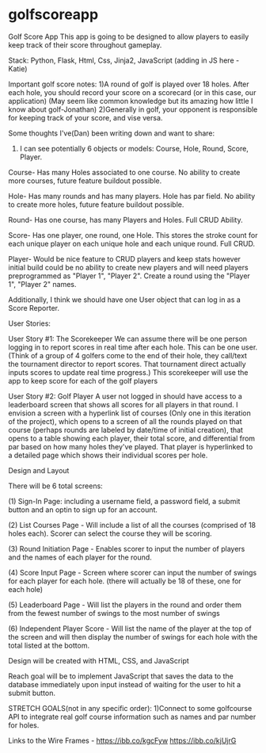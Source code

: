 # golfscoreapp
Golf Score App
This app is going to be designed to allow players to easily keep track of their score throughout gameplay. 

Stack: Python, Flask, Html, Css, Jinja2, JavaScript (adding in JS here - Katie)

Important golf score notes:
    1)A round of golf is played over 18 holes. After each hole, you should record your score on a scorecard (or in this case, our application) (May seem like common knowledge but its amazing how little I know about golf-Jonathan)
    2)Generally in golf, your opponent is responsible for keeping track of your score, and vise versa. 

Some thoughts I've(Dan) been writing down and want to share:
1. I can see potentially 6 objects or models: Course, Hole, Round, Score, Player.

Course- Has many Holes associated to one course. No ability to create more courses, future feature buildout possible.

Hole- Has many rounds and has many players. Hole has par field. No ability to create more holes, future feature buildout possible.

Round- Has one course, has many Players and Holes. Full CRUD Ability.

Score- Has one player, one round, one Hole. This stores the stroke count for each unique player on each unique hole and each unique round. Full CRUD.

Player- Would be nice feature to CRUD players and keep stats however initial build could be no ability to create new players and will need players preprogrammed as "Player 1", "Player 2". Create a round using the "Player 1", "Player 2" names.

Additionally, I think we should have one User object that can log in as a Score Reporter. 

User Stories:

User Story #1:  The Scorekeeper
We can assume there will be one person logging in to report scores in real time after each hole. This can be one user. (Think of a group of 4 golfers come to the end of their hole, they call/text the tournament director to report scores. That tournament direct actually inputs scores to update real time progress.)  This scorekeeper will use the app to keep score for each of the golf players

User Story #2:  Golf Player
A user not logged in should have access to a leaderboard screen that shows all scores for all players in that round. I envision a screen with a hyperlink list of courses (Only one in this iteration of the project), which opens to a screen of all the rounds played on that course (perhaps rounds are labeled by date/time of initial creation), that opens to a table showing each player, their total score, and differential from par based on how many holes they've played. That player is hyperlinked to a detailed page which shows their individual scores per hole.
    
Design and Layout

There will be 6 total screens:

(1) Sign-In Page: including a username field, a password field, a submit button and an optin to sign up for an account.

(2) List Courses Page - Will include a list of all the courses (comprised of 18 holes each).  Scorer can select the course they will be scoring.

(3) Round Initiation Page - Enables scorer to input the number of players and the names of each player for the round.

(4) Score Input Page - Screen where scorer can input the number of swings for each player for each hole.  (there will actually be 18 of these, one for each hole)

(5) Leaderboard Page - Will list the players in the round and order them from the fewest number of swings to the most number of swings

(6) Independent Player Score - Will list the name of the player at the top of the screen and will then display the number of swings for each hole with the total listed at the bottom.


Design will be created with HTML, CSS, and JavaScript

Reach goal will be to implement JavaScript that saves the data to the database immediately upon input instead of waiting for the user to hit a submit button.

STRETCH GOALS(not in any specific order):
1)Connect to some golfcourse API to integrate real golf course information such as names and par number for holes.

Links to the Wire Frames - 
https://ibb.co/kgcFyw
https://ibb.co/kjUjrG
